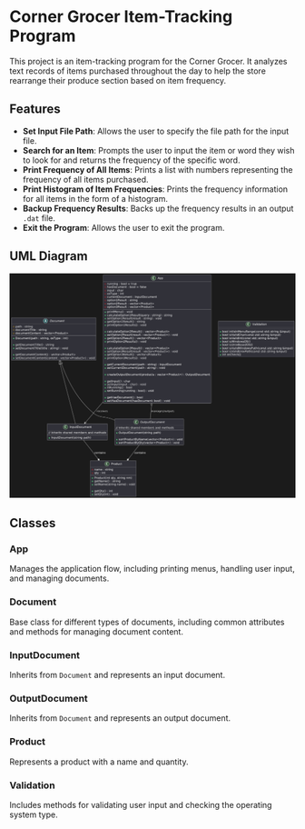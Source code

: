 # Corner Grocer Item-Tracking Program

This project is an item-tracking program for the Corner Grocer. It analyzes text records of items purchased throughout the day to help the store rearrange their produce section based on item frequency.

## Features

- **Set Input File Path**: Allows the user to specify the file path for the input file.
- **Search for an Item**: Prompts the user to input the item or word they wish to look for and returns the frequency of the specific word.
- **Print Frequency of All Items**: Prints a list with numbers representing the frequency of all items purchased.
- **Print Histogram of Item Frequencies**: Prints the frequency information for all items in the form of a histogram.
- **Backup Frequency Results**: Backs up the frequency results in an output `.dat` file.
- **Exit the Program**: Allows the user to exit the program.

## UML Diagram

![Diagram](Lawrence_Francis_Project3_UML.png)

## Classes

### App

Manages the application flow, including printing menus, handling user input, and managing documents.

### Document

Base class for different types of documents, including common attributes and methods for managing document content.

### InputDocument

Inherits from `Document` and represents an input document.

### OutputDocument

Inherits from `Document` and represents an output document.

### Product

Represents a product with a name and quantity.

### Validation

Includes methods for validating user input and checking the operating system type.
